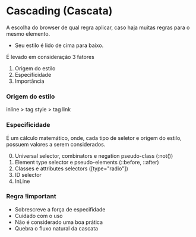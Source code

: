 # Cascading (Cascata)

A escolha do browser de qual regra aplicar, caso haja muitas regras para o mesmo elemento.

  * Seu estilo é lido de cima para baixo.

  É levado em consideração 3 fatores

  1. Origem do estilo
  2. Especificidade
  3. Importância


### Origem do estilo

inline > tag style > tag link

### Especificidade

É um cálculo matemático, onde, cada tipo de seletor e origem do estilo, possuem valores a serem considerados.

0. Universal selector, combinators e negation pseudo-class (:not())
1. Element type selector e pseudo-elements (::before, ::after)
10. Classes e attributes selectors ([type="radio"])
100. ID selector
1000. InLine


### Regra !important

* Sobrescreve a força de especifidade
* Cuidado com o uso
* Não é considerado uma boa prática
* Quebra o fluxo natural da cascata
